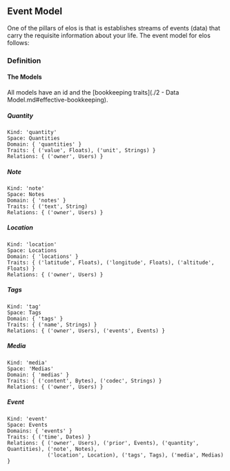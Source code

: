 Event Model
-----------

One of the pillars of elos is that is establishes streams of events (data) that carry the requisite information about your life. The event model for elos follows:

### Definition

#### The Models

All models have an id and the [bookkeeping traits](./2 - Data Model.md#effective-bookkeeping).

##### Quantity

    Kind: 'quantity'
    Space: Quantities
    Domain: { 'quantities' }
    Traits: { ('value', Floats), ('unit', Strings) }
    Relations: { ('owner', Users) }

##### Note

    Kind: 'note'
    Space: Notes
    Domain: { 'notes' }
    Traits: { ('text', String)
    Relations: { ('owner', Users) }

##### Location

    Kind: 'location'
    Space: Locations
    Domain: { 'locations' }
    Traits: { ('latitude', Floats), ('longitude', Floats), ('altitude', Floats) }
    Relations: { ('owner', Users) }

##### Tags

    Kind: 'tag'
    Space: Tags
    Domain: { 'tags' }
    Traits: { ('name', Strings) }
    Relations: { ('owner', Users), ('events', Events) }

##### Media

    Kind: 'media'
    Space: 'Medias'
    Domain: { 'medias' }
    Traits: { ('content', Bytes), ('codec', Strings) }
    Relations: { ('owner', Users) }

##### Event

    Kind: 'event'
    Space: Events
    Domains: { 'events' }
    Traits: { ('time', Dates) }
    Relations: { ('owner', Users), ('prior', Events), ('quantity', Quantities), ('note', Notes),
                 ('location', Location), ('tags', Tags), ('media', Medias) }
